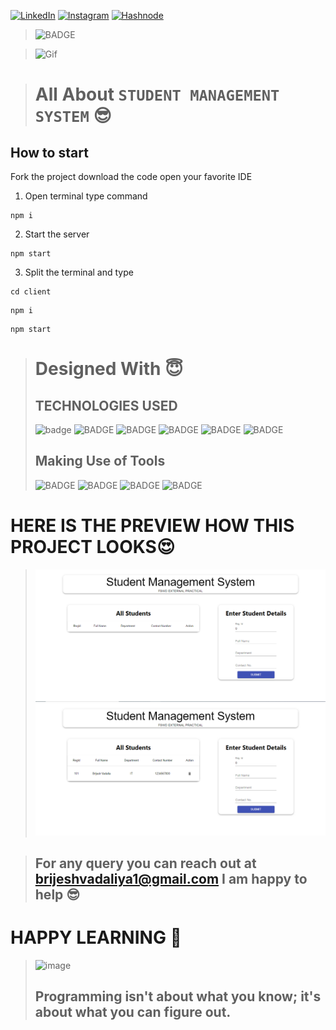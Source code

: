 
<!-- Social Links -->

[![LinkedIn][linkedin-shield]][linkedin-url]
[![Instagram][instagram-shield]][instagram-url]
[![Hashnode][hashnode-shield]][hashnode-url]



>![BADGE](https://img.shields.io/badge/MADE%20WITH%20FUN%20BY-BRIJESH%20VADALIA-blue)


> ![Gif](https://miro.medium.com/max/1400/0*FGD6BUzzZs1VJLuY.gif)




> # All About `STUDENT MANAGEMENT SYSTEM` 😎



## How to start
Fork the project download the code open your favorite IDE

1. Open terminal type command

``` 
npm i
```

2. Start the server

```
npm start
```

3. Split the terminal and type
```
cd client
```
``` 
npm i
```
```
npm start
```

># Designed With 😇
>## TECHNOLOGIES USED 
>![badge](https://img.shields.io/badge/HTML5-HTML5-orange)
![BADGE](https://img.shields.io/badge/CSS3-CSS3-blue)
![BADGE](https://img.shields.io/badge/JAVASCRIPT-JAVASCRIPT-yellow)
![BADGE](https://img.shields.io/badge/REACTJS-REACTJS-blue)
![BADGE](https://img.shields.io/badge/EXPRESSJS-EXPRESSJS-blue)
![BADGE](https://img.shields.io/badge/MONGODB-MONGODB-blue)
>## Making Use of Tools
>![BADGE](https://img.shields.io/badge/GOOGLE-CHROME-blue)
>![BADGE](https://img.shields.io/badge/GIT-HUB-lightgrey)
>![BADGE](https://img.shields.io/badge/VS-CODE-blue)
>![BADGE](https://img.shields.io/badge/GIT-GIT-orange)



# HERE IS THE PREVIEW HOW THIS PROJECT LOOKS😍


> ![Screenshot](./Screenshot/screenshot-1.png)
> ![Screenshot](./Screenshot/screenshot-2.png)





>## For any query you can reach out at brijeshvadaliya1@gmail.com I am happy to help 😎

# HAPPY LEARNING 🤩
>![image](https://raw.githubusercontent.com/ikeyurp/ikeyurp/master/src/Comp-Man.gif)
>## Programming isn't about what you know; it's about what you can figure out.








<!-- Linkedin -->

[linkedin-shield]: https://img.shields.io/badge/-LinkedIn-black.svg?style=for-the-badge&logo=linkedin&colorB=0B5FBB
[linkedin-url]: https://www.linkedin.com/in/brijesh-vadaliya-16b3a2202/

<!-- Instagram -->

[instagram-shield]: https://img.shields.io/badge/Instagram-%23E4405F.svg?style=for-the-badge&logo=Instagram&logoColor=white
[instagram-url]: https://www.instagram.com/brijesh_vadaliya_8128/


<!-- Hashnode -->

[hashnode-shield]: https://img.shields.io/badge/Hashnode-2962FF?style=for-the-badge&logo=hashnode&logoColor=white
[hashnode-url]: https://brijeshvadaliya8128.hashnode.dev/




